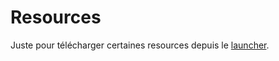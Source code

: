 # Resources
Juste pour télécharger certaines resources depuis le [launcher](https://github.com/AstrauworldMC/launcher).

